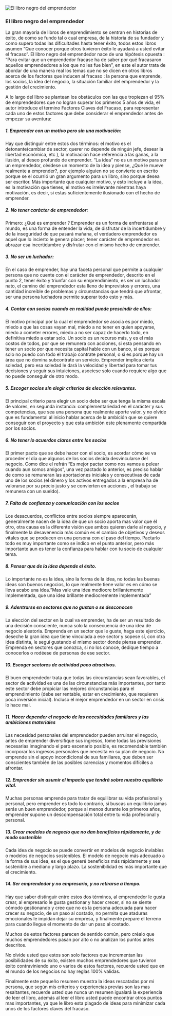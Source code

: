 ![El libro negro del emprendedor](/portfolio/images/blog/blog_entrepreneur_opt.png)

### El libro negro del emprendedor

La gran  mayoría de libros de emprendimiento se centran en historias de éxito, de como se fundo tal o cual empresa, de la historia de su fundador y como supero todas las dificultades hasta tener éxito,  todos estos libros asumen “Que conocer porque otros tuvieron éxito le ayudará a usted evitar el fracaso”. El libro negro del emprendedor nace de una  hipótesis opuesta : “Para evitar que un emprendedor fracase ha de saber por qué fracasaron aquellos emprendedores a los que no les fue bien”, en este el autor trata de abordar de una manera real los temas que no se dicen en otros libros acerca de los factores que inducen al fracaso : la persona que emprende, los socios, la idea del negocio, la situación familiar del emprendedor y la gestión del crecimiento.

A lo largo del libro se plantean los obstáculos con las que tropiezan el 95% de emprendedores que  no logran superar los primeros 5 años de vida, el autor  introduce el termino Factores Claves del Fracaso, para representar cada uno de estos factores  que debe considerar el emprendedor antes de empezar su aventura:

##### 1. Emprender con un motivo pero sin una motivación:
Hay que distinguir entre estos dos términos: el motivo es el detonante(cambiar de sector, querer no depende de ningún jefe,  desear la libertad económica, etc ), la motivación hace referencia a las ganas, a la ilusión, al deseo profundo de emprender.
“La idea” no es un motivo para ser un emprendedor, olvídese un momento de la idea y piense, ¿Qué le mueve realmente a emprender?, por ejemplo alguien no se convierte en escrito porque  se el ocurrió un gran argumento para un libro,  sino porque desea ser escritor.
Más importante que cualquier motivo, y esto incluye a la idea, es la motivación que tienes, el motivo es irrelevante mientras haya motivación, es decir, si estas suficientemente ilusionado con el hecho de emprender.

##### 2. No tener carácter de emprendedor:
Primero: ¿Qué es emprender ?  Emprender es un forma de enfrentarse al mundo,  es una forma de entender la vida, de disfrutar de la incertidumbre y de la inseguridad de que pasará mañana, el verdadero emprendedor es aquel que lo incierto le genera placer; tener carácter de emprendedor es abrazar esa incertidumbre y disfrutar con el mismo hecho de emprender.

##### 3. No ser un luchador:
En el caso de emprender, hay una faceta personal que permite a cualquier persona que no cuente con el carácter de emprendedor, descrito en el punto 2, tener éxito y triunfar con su emprendimiento, es ser un luchador nato, el camino del emprendedor esta lleno de imprevistos y errores, una  cantidad increíble de problemas y circunstancias que  tendrá que afrontar,  ser una  persona luchadora permite superar todo esto y más.

##### 4. Contar con socios cuando en realidad puede prescindir de ellos:
El motivo principal por la cual el emprendedor se asocia es por miedo,  miedo a que las cosas vayan mal, miedo a no tener en quien apoyarse, miedo a cometer errores, miedo a no ser capaz de hacerlo todo,  en definitiva miedo a estar solo.
Un  socio es un recurso más, y es el más costos de todos, por que se remunera con acciones, si esta pensando en tener un socio por que necesita capital hable con un banco, si es porque solo no puedo con todo el trabajo contrate personal, o si es porque hay un área que no domina subcontrate un servicio.
Emprender implica cierta soledad, pero esa soledad le dará la velocidad y libertad para tomar tus decisiones y seguir sus intuiciones, asociese solo cuando requiere algo que no puede conseguir de otro modo.

##### 5. Escoger socios sin elegir criterios de elección relevantes. 
El principal criterio para elegir un socio debe ser que tenga la misma escala de valores,  en segunda instancia: complementariedad en el carácter y sus competencias, que sea una  persona que realmente aporte valor. y no olvide que es fundamental al inicio hablar acerca de la ambición que se quiere conseguir con el proyecto y que esta ambición este plenamente compartida por los socios.

##### 6. No tener lo acuerdos claros entre los socios
El primer pacto que se debe hacer con el socio, es acordar cómo se va proceder el día que algunos de los socios decida desvincularse del negocio.  Como dice el refrán “Es mejor pactar como nos vamos a pelear cuando aun somos amigos”,  una vez pactado lo anterior, es preciso hablar de como se remuneran   las aportaciones iniciales y consecutivas de cada uno de los socios (el dinero y los activos entregados a la empresa ha de valorarse por su precio justo y se convierten en acciones , el trabajo se remunera con un sueldo).

##### 7. Falta de confianza y comunicación con los socios
Los desacuerdos, conflictos entre socios siempre aparecerán, generalmente nacen de la idea de que un socio aporta mas valor que él otro, otra causa es la diferente visión que ambos quieren darle al negocio, y finalmente la desavenencia	más común es el cambio de objetivos y deseos vitales que se producen en una persona con el paso del tiempo. Pactarlo todo es muy importante como se indico en el punto anterior, pero más importante aun es tener la confianza para hablar con tu socio de cualquier tema.

##### 8. Pensar que de la idea depende el éxito.
Lo importante no es la idea, sino la forma de la idea, no todas las buenas ideas son buenos negocios, lo que realmente tiene valor es en cómo se lleva acabo una idea.“Mas vale una  idea mediocre brillantemente implementada, que una idea brillante mediocremente implementada”

##### 9. Adentrarse en sectores que no gustan o se desconocen
La elección del sector en la cual va emprender, ha de ser un resultado de una decisión consciente, nunca solo la consecuencia de una idea de negocio aleatoria. Emprenda en un sector que le guste, haga este ejercicio, deseche la gran idea que tiene vinculada a ese sector y sopese sí, con otra idea distinta, le seguí gustando el mismo sector donde piensa emprender. 
Emprenda en sectores que conozca, si no los conoce, dedique tiempo a conocerlos o rodéese de personas de ese sector.

##### 10. Escoger sectores de actividad poco atractivos.
El buen emprendedor trata  que todas las circunstancias sean favorables, el sector de actividad es una de las circunstancias más importantes, por tanto este sector debe propiciar las mejores circunstancias para el emprendimiento (debe ser rentable, estar en crecimiento,  que requieren poca inversión inicial). Incluso el mejor emprendedor en  un sector en crisis lo hace mal.

##### 11. Hacer depender el negocio de las necesidades familiares y las ambiciones materiales
Las necesidad personales del emprendedor pueden arruinar el negocio, antes de emprender diversifique sus ingresos, tome todas las previsiones	necesarias imaginando el pero escenario posible, es recomendable también incorporar los ingresos personales que necesita en su plan de negocio. No emprende sin el apoyo incondicional de sus familiares, que deben ser conscientes también de las posibles carencias y momentos difíciles a afrontar.

##### 12. Emprender sin asumir el impacto que tendrá sobre nuestro equilibrio vital.
Muchas personas emprende para tratar de equilibrar su vida profesional y personal,  pero emprender es todo lo contrario, si buscas un equilibrio jamas serás un buen emprendedor, porque al menos durante los primeros años, emprender supone un descompensación total entre tu vida profesional y personal.

##### 13. Crear modelos de negocio que no dan beneficios rápidamente,  y de modo sostenible
Cada idea de negocio se puede convertir en modelos de negocio inviables o modelos de negocios sostenibles. El modelo de negocio más adecuado a la forma de sus idea,  es el que generé beneficios más rápidamente y sea sostenible a mediano y largo plazo. La sostenibilidad es más importante que el crecimiento.

##### 14. Ser emprendedor y no empresario, y no retirarse a tiempo.
Hay que saber distinguir entre estos dos términos, al emprendedor le gusta crear, al empresario le gusta gestionar y hacer crecer, si no se siente cómodo gestionando y cree que no es la persona adecuada para hacer crecer su negocio, de un paso al costado, no permita que ataduras emocionales le impidan  dejar su empresa, y finalmente  prepare el terreno para cuando llegue el momento de dar un paso al costado.

Muchos de estos factores parecen de sentido común, pero créalo que muchos emprendedores pasan por alto o no analizan los puntos antes descritos.

No olvide usted que estos son solo factores que  incrementan las posibilidades de su éxito, existen muchos emprendedores que tuvieron éxito contraviniendo uno o varios de estos factores, recuerde usted que en el mundo de los negocios no hay reglas 100% validas.

Finalmente este pequeño resumen muestra la ideas rescatadas por mi persona, que según mis criterios y experiencias previas son las mas resaltantes, recuerde usted que nunca un resumen igualará la experiencia de leer el libro, además al leer el libro usted puede encontrar otros puntos mas importantes, ya que le libro esta plagado de ideas para minimizar cada unos de los factores claves del fracaso. 